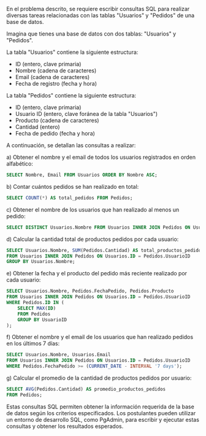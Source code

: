 En el problema descrito, se requiere escribir consultas SQL para realizar diversas tareas relacionadas con las tablas "Usuarios" y "Pedidos" de una base de datos.

Imagina que tienes una base de datos con dos tablas: "Usuarios" y "Pedidos".

La tabla "Usuarios" contiene la siguiente estructura:
* ID (entero, clave primaria)
* Nombre (cadena de caracteres)
* Email (cadena de caracteres)
* Fecha de registro (fecha y hora)

La tabla "Pedidos" contiene la siguiente estructura:
* ID (entero, clave primaria)
* Usuario ID (entero, clave foránea de la tabla "Usuarios")
* Producto (cadena de caracteres)
* Cantidad (entero)
* Fecha de pedido (fecha y hora)

A continuación, se detallan las consultas a realizar:

a) Obtener el nombre y el email de todos los usuarios registrados en orden alfabético:
```sql
SELECT Nombre, Email FROM Usuarios ORDER BY Nombre ASC;
```

b) Contar cuántos pedidos se han realizado en total:
```sql
SELECT COUNT(*) AS total_pedidos FROM Pedidos;
```

c) Obtener el nombre de los usuarios que han realizado al menos un pedido:
```sql
SELECT DISTINCT Usuarios.Nombre FROM Usuarios INNER JOIN Pedidos ON Usuarios.ID = Pedidos.UsuarioID;
```

d) Calcular la cantidad total de productos pedidos por cada usuario:
```sql
SELECT Usuarios.Nombre, SUM(Pedidos.Cantidad) AS total_productos_pedidos 
FROM Usuarios INNER JOIN Pedidos ON Usuarios.ID = Pedidos.UsuarioID 
GROUP BY Usuarios.Nombre;
```

e) Obtener la fecha y el producto del pedido más reciente realizado por cada usuario:
```sql
SELECT Usuarios.Nombre, Pedidos.FechaPedido, Pedidos.Producto 
FROM Usuarios INNER JOIN Pedidos ON Usuarios.ID = Pedidos.UsuarioID 
WHERE Pedidos.ID IN (
    SELECT MAX(ID) 
    FROM Pedidos 
    GROUP BY UsuarioID
);
```

f) Obtener el nombre y el email de los usuarios que han realizado pedidos en los últimos 7 días:
```sql
SELECT Usuarios.Nombre, Usuarios.Email 
FROM Usuarios INNER JOIN Pedidos ON Usuarios.ID = Pedidos.UsuarioID 
WHERE Pedidos.FechaPedido >= (CURRENT_DATE - INTERVAL '7 days');
```

g) Calcular el promedio de la cantidad de productos pedidos por usuario:
```sql
SELECT AVG(Pedidos.Cantidad) AS promedio_productos_pedidos 
FROM Pedidos;
```

Estas consultas SQL permiten obtener la información requerida de la base de datos según los criterios especificados. Los postulantes pueden utilizar un entorno de desarrollo SQL, como PgAdmin, para escribir y ejecutar estas consultas y obtener los resultados esperados.